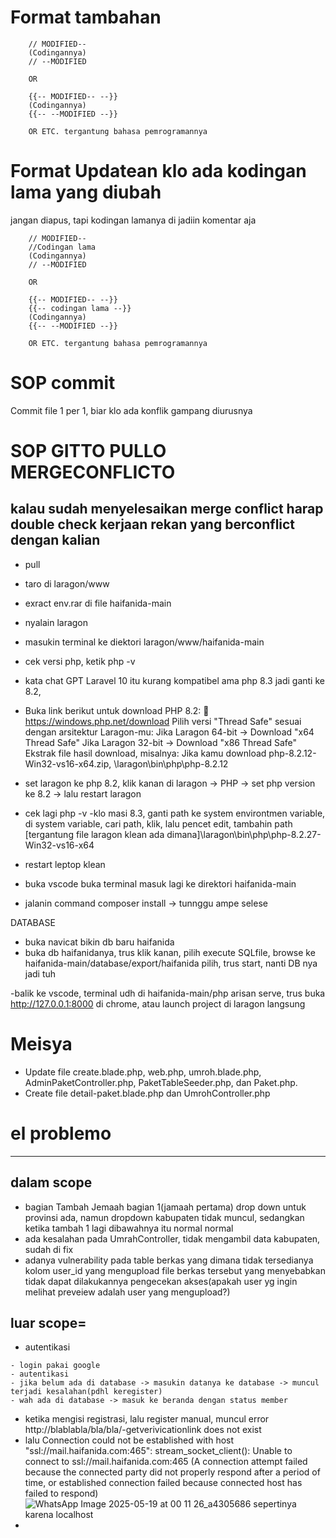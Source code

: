 # Format tambahan
```
    // MODIFIED--
    (Codingannya)
    // --MODIFIED

    OR

    {{-- MODIFIED-- --}}
    (Codingannya)
    {{-- --MODIFIED --}}

    OR ETC. tergantung bahasa pemrogramannya
```
# Format Updatean klo ada kodingan lama yang diubah
jangan diapus, tapi kodingan lamanya di jadiin komentar aja
```
    // MODIFIED--
    //Codingan lama
    (Codingannya)
    // --MODIFIED

    OR

    {{-- MODIFIED-- --}}
    {{-- codingan lama --}}
    (Codingannya)
    {{-- --MODIFIED --}}

    OR ETC. tergantung bahasa pemrogramannya
```
# SOP commit
Commit file 1 per 1, biar klo ada konflik gampang diurusnya

# SOP GITTO PULLO MERGECONFLICTO
kalau sudah menyelesaikan merge conflict harap double check kerjaan rekan yang berconflict dengan kalian
---
- pull
- taro di laragon/www
- exract env.rar di file haifanida-main
- nyalain laragon
- masukin terminal ke diektori laragon/www/haifanida-main
- cek versi php, ketik  php -v
- kata chat GPT Laravel 10 itu kurang kompatibel ama php 8.3 jadi ganti ke 8.2, 
- Buka link berikut untuk download PHP 8.2: 🔗 https://windows.php.net/download
Pilih versi "Thread Safe" sesuai dengan arsitektur Laragon-mu:
Jika Laragon 64-bit → Download "x64 Thread Safe"
Jika Laragon 32-bit → Download "x86 Thread Safe"
Ekstrak file hasil download, misalnya:
Jika kamu download php-8.2.12-Win32-vs16-x64.zip, \laragon\bin\php\php-8.2.12

- set laragon ke php 8.2, klik kanan di laragon -> PHP -> set php version ke 8.2 -> lalu restart laragon
- cek lagi php -v
-klo masi 8.3, ganti path ke system environtmen variable, di system variable, cari path, klik, lalu pencet edit, tambahin path [tergantung file laragon klean ada dimana]\laragon\bin\php\php-8.2.27-Win32-vs16-x64
- restart leptop klean
- buka vscode buka terminal masuk lagi ke direktori haifanida-main
- jalanin command composer install -> tunnggu ampe selese

DATABASE
- buka navicat bikin db baru haifanida
- buka db haifanidanya, trus klik kanan, pilih execute SQLfile, browse ke haifanida-main/database/export/haifanida pilih, trus start, nanti DB nya jadi tuh

-balik ke vscode, terminal udh di haifanida-main/php arisan serve, trus buka http://127.0.0.1:8000 di chrome, atau launch project di laragon langsung


# Meisya
- Update file create.blade.php, web.php, umroh.blade.php, AdminPaketController.php, PaketTableSeeder.php, dan Paket.php.
- Create file detail-paket.blade.php dan UmrohController.php


# el problemo
---
## dalam scope
- bagian Tambah Jemaah bagian 1(jamaah pertama) drop down untuk provinsi ada, namun dropdown kabupaten tidak muncul, sedangkan ketika tambah 1 lagi dibawahnya itu normal normal 
- ada kesalahan pada UmrahController, tidak mengambil data kabupaten, sudah di fix
- adanya vulnerability pada table berkas yang dimana tidak tersedianya kolom user_id yang mengupload file berkas tersebut yang menyebabkan tidak dapat dilakukannya pengecekan akses(apakah user yg ingin melihat preveiew adalah user yang mengupload?)
## luar scope=
- autentikasi
```
- login pakai google
- autentikasi
- jika belum ada di database -> masukin datanya ke database -> muncul terjadi kesalahan(pdhl keregister)
- wah ada di database -> masuk ke beranda dengan status member
```
- ketika mengisi registrasi, lalu register manual, muncul error http://blablabla/bla/bla/-getverivicationlink does not exist
- lalu Connection could not be established with host "ssl://mail.haifanida.com:465": stream_socket_client(): Unable to connect to ssl://mail.haifanida.com:465 (A connection attempt failed because the connected party did not properly respond after a period of time, or established connection failed because connected host has failed to respond)
![WhatsApp Image 2025-05-19 at 00 11 26_a4305686](https://github.com/user-attachments/assets/c78726d8-261d-46dc-b3af-03462bb552ab)
sepertinya karena localhost
- 
